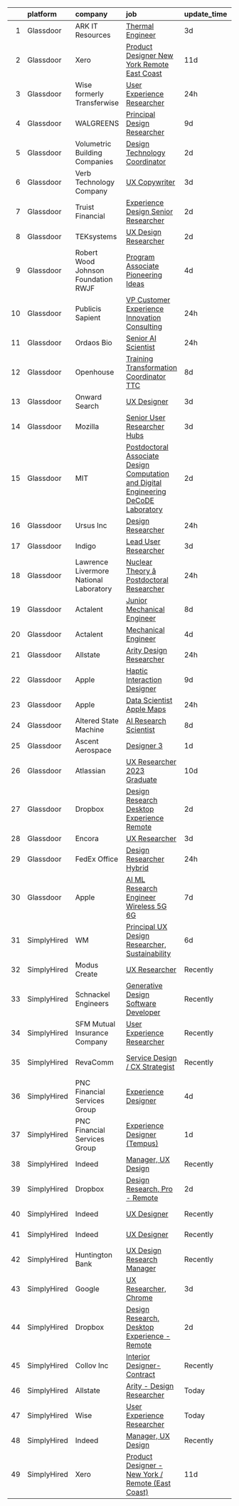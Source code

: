 

|    | platform    | company                                | job                                                                                                                                                                                                                                                                                                                                                                                                                                                                                                                                                                                                                                                                                                                                                                                                                                                                                                                                                                                                                                                                                                                                                                                                                                                                                                                                                                                        | update_time   | location                   |
|---:|:------------|:---------------------------------------|:-------------------------------------------------------------------------------------------------------------------------------------------------------------------------------------------------------------------------------------------------------------------------------------------------------------------------------------------------------------------------------------------------------------------------------------------------------------------------------------------------------------------------------------------------------------------------------------------------------------------------------------------------------------------------------------------------------------------------------------------------------------------------------------------------------------------------------------------------------------------------------------------------------------------------------------------------------------------------------------------------------------------------------------------------------------------------------------------------------------------------------------------------------------------------------------------------------------------------------------------------------------------------------------------------------------------------------------------------------------------------------------------|:--------------|:---------------------------|
|  1 | Glassdoor   | ARK IT Resources                       | [Thermal Engineer](https://www.glassdoor.com/partner/jobListing.htm?pos=129&ao=1136043&s=58&guid=000001834a4084278ee433a41eb75131&src=GD_JOB_AD&t=SR&vt=w&ea=1&cs=1_281e1db3&cb=1663398086029&jobListingId=1008136899198&jrtk=3-0-1gd54112mjflc801-1gd541134k6fc800-a22e389eff749403-)                                                                                                                                                                                                                                                                                                                                                                                                                                                                                                                                                                                                                                                                                                                                                                                                                                                                                                                                                                                                                                                                                                     | 3d            | Menlo Park, CA             |
|  2 | Glassdoor   | Xero                                   | [Product Designer   New York   Remote  East Coast ](https://www.glassdoor.com/partner/jobListing.htm?pos=102&ao=1110586&s=58&guid=000001834a4084278ee433a41eb75131&src=GD_JOB_AD&t=SR&vt=w&cs=1_0c11850b&cb=1663398086024&jobListingId=1008119464057&cpc=C19BE7EA145E205E&jrtk=3-0-1gd54112mjflc801-1gd541134k6fc800-d42ffd1146131f09--6NYlbfkN0COvs0giDBQSZxCgxtGlP9F2rqb7f8qKMvTQKRfo9Z2aBBfdNwhT-PCbca6Tg6UbePLXSL2kZ8wB6QVlHX3jNKcLB3QdhbnaHtCR8dPv0f5XN7MxS1xg2rPm-swsPuD68rYGuZICUqkSSh1BmczAVfWYENYm4GY3NcwVq0TyWHY8ONw9rx7low6CFFsyZyTqD3aaqxgsjtyJfqFtPAv8GNN-Q-DvzmMI6mPU1zPUlWaWCgbWdsp7Ra_KcNr46wTrfnpP6A5SOqV-IDUxMPyu5GvMSjmYlAhQ4kSx2KEoC2LsnJfBMbROVaNP-UvFvCisBo6hDrHoDN5gr0vuN7CLd6T5WApt5uUtMd33pAm2XJ2CpcXRNiKM1dkNTmFqKvGqirL-8lwEkAEHn0fYvkQ5VLs5-fROsBbbacKs4aznB_eaniItw1EdC1p0TimbXM28rFhCk0PNaDSHr2110h5880AEaX3CM0EMrJWhc2KvBMVFRhNIBNAkZ2YnBZDxX2Cfi5wNC_XbirZdm0BWvRMVmDx56rWBnXU6l6zdcbFfjKbGYMjRDoO03KYecWIXUzKeUA%3D)                                                                                                                                                                                                                                                                                                                                                                                                                                      | 11d           | Remote                     |
|  3 | Glassdoor   | Wise formerly Transferwise             | [User Experience Researcher](https://www.glassdoor.com/partner/jobListing.htm?pos=126&ao=1136043&s=58&guid=000001834a4084278ee433a41eb75131&src=GD_JOB_AD&t=SR&vt=w&cs=1_84016a5c&cb=1663398086029&jobListingId=1008145016719&jrtk=3-0-1gd54112mjflc801-1gd541134k6fc800-961133dc9397dce1-)                                                                                                                                                                                                                                                                                                                                                                                                                                                                                                                                                                                                                                                                                                                                                                                                                                                                                                                                                                                                                                                                                                | 24h           | New York, NY               |
|  4 | Glassdoor   | WALGREENS                              | [Principal Design Researcher](https://www.glassdoor.com/partner/jobListing.htm?pos=109&ao=1110586&s=58&guid=000001834a4084278ee433a41eb75131&src=GD_JOB_AD&t=SR&vt=w&ea=1&cs=1_55f17b18&cb=1663398086025&jobListingId=1008123372215&cpc=47CFDC01B3F81FAC&jrtk=3-0-1gd54112mjflc801-1gd541134k6fc800-da1a050a4c0bfca3--6NYlbfkN0DjFJdVF8xT6Dx_Amb_qp16VFdGPom6iJ3DXC72xT6OlsDHd6dw58O5vXTq8utQTBupbXFjGdJH9UypqiefbqZa0WqoHxT1lx7rGDa65ZwZK99GDbL3QgPXv3GPrwAePYclNvAa9edU6328mt8w2gjxv-ih9RA1v8B5Ks58kxxzK2F0vKVqVK53TuwjVRcOaY2azucHb3yR0b2x0YjZRM2K4RCwXVeXW65PV9RBsMoXzJFbQeyQJg1kXR9T39Mwxam7NG916VdX5BfviJ-AsDYO63Y-brPqnqrCf6DgCNYhC6UENbr64ssldluV7jrnpCjxLgpSOy2_sDaHU6yuMsHr3NWK38X-A5BeMopZOojNHXCwC-TubD7fCSLrSOv14azUZVD0v729dTll1HIxiknFknX8mh8L8AV8-MRrQ5jGk0f3YK5h07CU5UtUGjbZsNQprRf0DOwj7JnKCl9wZ2t54U2WOy9Q7ONgRE1XWW6LoikSWHZSbVJjctexlYTCdDe3YFcm7bHamA%3D%3D)                                                                                                                                                                                                                                                                                                                                                                                                                                                                                                         | 9d            | Chicago, IL                |
|  5 | Glassdoor   | Volumetric Building Companies          | [Design Technology Coordinator](https://www.glassdoor.com/partner/jobListing.htm?pos=118&ao=1136043&s=58&guid=000001834a4084278ee433a41eb75131&src=GD_JOB_AD&t=SR&vt=w&cs=1_baa44130&cb=1663398086028&jobListingId=1008141032321&jrtk=3-0-1gd54112mjflc801-1gd541134k6fc800-304f48276ab81cfb-)                                                                                                                                                                                                                                                                                                                                                                                                                                                                                                                                                                                                                                                                                                                                                                                                                                                                                                                                                                                                                                                                                             | 2d            | Somerville, MA             |
|  6 | Glassdoor   | Verb Technology Company                | [UX Copywriter](https://www.glassdoor.com/partner/jobListing.htm?pos=113&ao=1136043&s=58&guid=000001834a4084278ee433a41eb75131&src=GD_JOB_AD&t=SR&vt=w&ea=1&cs=1_38013069&cb=1663398086025&jobListingId=1008137407953&jrtk=3-0-1gd54112mjflc801-1gd541134k6fc800-749aa47fff514b02-)                                                                                                                                                                                                                                                                                                                                                                                                                                                                                                                                                                                                                                                                                                                                                                                                                                                                                                                                                                                                                                                                                                        | 3d            | Remote                     |
|  7 | Glassdoor   | Truist Financial                       | [Experience Design Senior Researcher](https://www.glassdoor.com/partner/jobListing.htm?pos=119&ao=1136043&s=58&guid=000001834a4084278ee433a41eb75131&src=GD_JOB_AD&t=SR&vt=w&cs=1_1c857199&cb=1663398086028&jobListingId=1008138904753&jrtk=3-0-1gd54112mjflc801-1gd541134k6fc800-0977e23f2933df3e-)                                                                                                                                                                                                                                                                                                                                                                                                                                                                                                                                                                                                                                                                                                                                                                                                                                                                                                                                                                                                                                                                                       | 2d            | Atlanta, GA                |
|  8 | Glassdoor   | TEKsystems                             | [UX Design Researcher](https://www.glassdoor.com/partner/jobListing.htm?pos=105&ao=1110586&s=58&guid=000001834a4084278ee433a41eb75131&src=GD_JOB_AD&t=SR&vt=w&cs=1_7101f3b6&cb=1663398086024&jobListingId=1008139170499&cpc=2CAED5C921A5F994&jrtk=3-0-1gd54112mjflc801-1gd541134k6fc800-75228bd0f8383f41--6NYlbfkN0AuKz8EBO1xHDEL7V2YF9xF3dC_I9B9i-Zw2Jh8clPMK3KTieKealHQMRxLfyLBLKJ_aEawN_FtcgMaP4ZQRHA2lbBNhsjmobvHY-pf1HwCSfKCMOpUg9X-9hskFRVy_DTllsu8CsYZT_Eu0kI-xEIrbbIOaobzwqjVZzP1XA0BLCOJBtZZEDPgfTvvVoAzNjgFSvcpEd-x4PMfvYp0K0_MuN-GQQS-5mKDwJvuF8XZj3UHbr8ZghoSefyF0W5H8quqW4d1bRn-ERYQClESNGLqnilyCrM1mE77y5ruleA0cTNC5JFaWpJ8trmT6vVPsRmJPOg9KVpQ69QmEMPp1NeAHkXmdgNtOFz2YpwvlirVbLUJCzXFH2C_YTt-MbjvkDbucF6c2vrwmzZSTtu95f_C2F0RGGaHUdPvCpEHAb5AlLWMhtOHLhMIdvB71Ju_A2CRz0b63lcicn8O70-g1LY2m6dZPgeAz3NKT1QJNKnngna_AgAJOodb0cisUaUADut3tve3SUmaK_VwMcW7qMbJqVAuyomNLuOONPqZr-4MJrLURh0v4-Nbulm4jsuzafQKbYku46l0Ms15VXVqHoixzJ9-m_4RzQO3qSiGxzlGAZAXlRFpmyTrn6wSkYi1tCDtaynGn-DW1A3aKTHuY7qkloR2OWo273j1vm114qBJkTqYKdBecmnx4tbTBFqWCKeQ07yLxJemw1cuwSUztn_LrC6ynCr_77qvqTlnqIXforujqAX-hqiBivDnRdawAzmefUpMxFrRp0Kx3c8W6dcxq-pDb6FDUIRJgL0T_Y52Lg5sP5AjTRnX4KGdd-gUktinCjhccr7jbKgeHieJAx6p6bb48w7TO3pEBgYbt-1ckzlfeqOxx_NTjqoUw-XsdKs--I72fk5thQSeMMzxPaPvI5fCQfAwrrs%3D)                                                                                                   | 2d            | Chicago, IL                |
|  9 | Glassdoor   | Robert Wood Johnson Foundation  RWJF   | [Program Associate  Pioneering Ideas](https://www.glassdoor.com/partner/jobListing.htm?pos=120&ao=1136043&s=58&guid=000001834a4084278ee433a41eb75131&src=GD_JOB_AD&t=SR&vt=w&cs=1_88537872&cb=1663398086028&jobListingId=1008134469779&jrtk=3-0-1gd54112mjflc801-1gd541134k6fc800-e402da8564343e9a-)                                                                                                                                                                                                                                                                                                                                                                                                                                                                                                                                                                                                                                                                                                                                                                                                                                                                                                                                                                                                                                                                                       | 4d            | Princeton, NJ              |
| 10 | Glassdoor   | Publicis Sapient                       | [VP Customer Experience   Innovation Consulting](https://www.glassdoor.com/partner/jobListing.htm?pos=121&ao=1136043&s=58&guid=000001834a4084278ee433a41eb75131&src=GD_JOB_AD&t=SR&vt=w&cs=1_533dac1c&cb=1663398086028&jobListingId=1008146094158&jrtk=3-0-1gd54112mjflc801-1gd541134k6fc800-256a002319a241b9-)                                                                                                                                                                                                                                                                                                                                                                                                                                                                                                                                                                                                                                                                                                                                                                                                                                                                                                                                                                                                                                                                            | 24h           | New York, NY               |
| 11 | Glassdoor   | Ordaos Bio                             | [Senior AI Scientist](https://www.glassdoor.com/partner/jobListing.htm?pos=101&ao=1110586&s=58&guid=000001834a4084278ee433a41eb75131&src=GD_JOB_AD&t=SR&vt=w&cs=1_26cd275a&cb=1663398086024&jobListingId=1008145130935&cpc=56632219D727AB75&jrtk=3-0-1gd54112mjflc801-1gd541134k6fc800-f9f69a9a285cd6fe--6NYlbfkN0DG4ntHtB_rMsnfhgmnSvK2brktLme1L4SiDeJjQ-izrVOLqRJ5-yjEwoYGp-nj3bVmaw2G2hYiFHImvcdrvfK4O3teM45lFlCbPTTRaXiHURkw0_PJ2WiJRUuvEgk-dRxGbyY-IBCAaVk8LAtXP2E7IiLwkv5pTCqgR3h4gMlR6_MZ9mDaoY6P0BpM87U7bZ7rT-C4igytM_huWYFDcLY8KS0kBKu4Gn6Iyt37uLVmcq_tVxs_cyQ_OSgmy4Uy--vnE6Nt5-qDEwlz8jiy9eLFDfW2rdzXi5Ts5bbhQNLv5R_HkGXLXhGUTxVpSn5zkpf3YFw6zXNXAGeok0zunU2eAweFWV_NMQeayVEueTzdtXzYnY99bUzXJJ3JjJQSKJuaU6v1x7kWZpGylwfrsxksaun4WRkxJ1NrKHeesHn-tjzCHjxJALySnsUkeBLENniuG_XOYyhpgPXwOlAxYrC4JcJOxvgUdJO6KD5Y7O2QrRlaLYlhjnpTDZxlCbh6HveV80Atz1ZOurgv6sBw82I-vCaDyL0O32NEmPDRp1w-QuUy516oAwOq2b0Y6hnxpleXMS3-j3p-I_xREkxogy5CPZAqbwu76wE0BDg8AN5TwsyH_IGhiycSP6_kGrZW0mJK4_rIWURxdrIaJY-4Pza4L-MTwmppJ0ZRCM6WgXTYcY_YSP2x1G8vzhTmso29x1VX7UI1ZV0oVWrYqXVY7wEw18Lyf75KjKlmttxFPPeZm9g7wIGo60PE26HLabuDkn8Etj62Y-tVLnZn6rtqTwek5MKiEOKz6MxHVBmv1vQfGQPlutqoFQdmUJW1zcv0VDOzxVa9cfFioem4duHQrW4LvqU1ycupLMdsLZLC4sH3M1afhrgNu6a2gmivJjkUaoy7E8i3x0KHdmYY3m7WoZzIsoW_wIJU7HBm3Eikgf6t5CopS00kQ43_i1ghZbGuPb27V5La0mBQEiIHNRENxEjTIGEGZlaYtBTIjnQkTk3Cf0qoN6IANnqo)                  | 24h           | New York, NY               |
| 12 | Glassdoor   | Openhouse                              | [Training   Transformation Coordinator  TTC ](https://www.glassdoor.com/partner/jobListing.htm?pos=122&ao=1136043&s=58&guid=000001834a4084278ee433a41eb75131&src=GD_JOB_AD&t=SR&vt=w&ea=1&cs=1_2cf03f9c&cb=1663398086029&jobListingId=1008127154628&jrtk=3-0-1gd54112mjflc801-1gd541134k6fc800-72c449b57a4fb2a9-)                                                                                                                                                                                                                                                                                                                                                                                                                                                                                                                                                                                                                                                                                                                                                                                                                                                                                                                                                                                                                                                                          | 8d            | Remote                     |
| 13 | Glassdoor   | Onward Search                          | [UX Designer](https://www.glassdoor.com/partner/jobListing.htm?pos=104&ao=1110586&s=58&guid=000001834a4084278ee433a41eb75131&src=GD_JOB_AD&t=SR&vt=w&cs=1_8504a3ac&cb=1663398086024&jobListingId=1008136559863&cpc=5E31031E1AFF45A7&jrtk=3-0-1gd54112mjflc801-1gd541134k6fc800-d6b1615ea4f0fd8c--6NYlbfkN0B7YoEZZ2QAGDyEGGmBPAUWSHc1Mt3sMCn9FehKcWA3w0jw7EbYYLNYdQbp0yVH2ft171ewkQnhphDIuRz7jdgfyyJKsov_anjcPfv4lZVzjGarJ4lfk3PUQekq5k8mgCwOl4hJYVUfowdmbTBrre8fI3vpTlvldisYPPXeGxpXi86LqsaDUWrlHsBVQsIAVk9mFX1Z5Y5EED-gpaIlXvn7biriodmpVvf8JPGFNWO3A4DWnAHZ2BqvkvoSQqE6kSptV99lhQHK2l1w8ZFkljVMWMujDUkM79VEAJyG5QKWWodxObrDb2Dc7KkpHOkMxQzjbosD2Vm_dlLPNeDFjOA7wRe-TMzU-VQslyPiMlFaUdrvdwAb5Yv6XhK9n6NyVq7_gFEs-Gt6sfIM8ULjnbxWZwakzxejsNuRXNJ3DtiX2WJNXq3GKxYvtZ1VpE13nzNT6hHp_Is-8QRHsqxA4rC4gxEl43bk-Ys2nsBPQSzS2-nii3cOA4Mp_WH121C29kMFC4MLqh-SUaNjUnowY4CoL066-sZp1rjH2zuyf7myHWNn1U5MhU6MUJGx4bEE1MG7QI1QqcMc-3ie-pnIVj8Ga35eYczqj3C7zskXaxQtsrE5dLs5nDvtKtoYhNgPUJBtNbYxvGoXyWx3ZwP366WsfpdAnqUPOVL5fPDURCi9etRd0yKf3t5UxmCHXaB0BEkVOK53skyVWvNrSBly0JmvraUW5IMFk5ntPM5M0w1gt7Kga8bSvf5qalPu4dOzHMWn2U1X5Z5GruaXtRCyH9awevzpQ2MmWa6Ks40R5sYM0qHbBX7ZRMypuDNHFAp6AHaLMgWk6ajR3Mk52qZc9FuNHgg2kcKa1sh74aEIHiy8V4T2Lx2U8Dfz4ktp8uhC4pSSSqk3mJD48vs73RpjFH0PQYynG0-wfe5kAfUQ87FHJSWyri-4WDPJeM3wj_l0wO2xuN5pnOSy6xT0DgDXBQyne8MgcpyBEpxiAddjkb-nOg%3D%3D)                              | 3d            | Brooklyn, NY               |
| 14 | Glassdoor   | Mozilla                                | [Senior User Researcher  Hubs](https://www.glassdoor.com/partner/jobListing.htm?pos=125&ao=1136043&s=58&guid=000001834a4084278ee433a41eb75131&src=GD_JOB_AD&t=SR&vt=w&ea=1&cs=1_0acb8d15&cb=1663398086029&jobListingId=1008137678434&jrtk=3-0-1gd54112mjflc801-1gd541134k6fc800-d5bfe251643c9646-)                                                                                                                                                                                                                                                                                                                                                                                                                                                                                                                                                                                                                                                                                                                                                                                                                                                                                                                                                                                                                                                                                         | 3d            | San Francisco, CA          |
| 15 | Glassdoor   | MIT                                    | [Postdoctoral Associate  Design Computation and Digital Engineering  DeCoDE  Laboratory](https://www.glassdoor.com/partner/jobListing.htm?pos=115&ao=1136043&s=58&guid=000001834a4084278ee433a41eb75131&src=GD_JOB_AD&t=SR&vt=w&cs=1_e2814c35&cb=1663398086025&jobListingId=1008139733495&jrtk=3-0-1gd54112mjflc801-1gd541134k6fc800-872bbfa65e5cee0e-)                                                                                                                                                                                                                                                                                                                                                                                                                                                                                                                                                                                                                                                                                                                                                                                                                                                                                                                                                                                                                                    | 2d            | Cambridge, MA              |
| 16 | Glassdoor   | Ursus  Inc                             | [Design Researcher](https://www.glassdoor.com/partner/jobListing.htm?pos=106&ao=1110586&s=58&guid=000001834a4084278ee433a41eb75131&src=GD_JOB_AD&t=SR&vt=w&ea=1&cs=1_71cc7950&cb=1663398086025&jobListingId=1008145323757&cpc=FB7E4A1762AE5BEC&jrtk=3-0-1gd54112mjflc801-1gd541134k6fc800-124191a4bc2e22c3--6NYlbfkN0CT8vBT9H5mqECx2dfLV_FONLPDKpIRssxVwtj05Tmm4rA5I0VNOPdM1oYsK66ov5pKaRZHS1cXnmt99SNi2Zh3Rf8J2yGgf5Yv6G2zQuG0lh2BpTC3mQGZIuVnnG5wlI-hp5XujGu_NoROBKdy0er7LHUB-o6Z-OEUXmNhDMqLA-Vi363VCRQp_vmDsGa4Mat4wpcE9wxyMrg4sxcyhrHRPDkylAEbQ2h8ZlVoOL4YPewsHt1-hXdIjIIk78IUVgWBzNT-rxHDzKTP5WOVqAdkkSJ0jelLRxKRjJ6NYys_aHwsv2qBj8_7lO03XjiVS_L8otTdnOC9IzyxsCEQqyW3oHbm7R3miqqkQwpx6i0tUSstUDaB6qnEEfL1yypP9XvhEvUd0M9L1QDoLCpC8ENriH6rucjG9tiH87fyTfztAblewNxGo6bqUsE4b9JzQteXL3EkYwjCk6NnaoO1fqlX-TVEOJff9dz3ynJlQTfRppyMicJZtFjsxjQjHQxciDjWA3_1DQIzcFb1FsMmbirhm45D4oA8ZosaXIBaAP4FmgKAwAD_bvv4XvaLOecmkmp9AHxwq0IiGHRvA3dFXGx7LC1i5ZynRlQm5JOm98zxDjcLitpk7_mcAbXFrNi8LCXkWedp3R1WZCgzb9J0dq4eXtcTH1G6jHVrEDk9umTrs4SaUxVzQ14lNS1ZZ0_4OlczWLFZnE_5pUKS9FAz0pNSWNk7RB9FiNBNQM3LSHbiR8ALzjPdezScSgq-Nz18eI0q6E5LjSvZQQHpZBOpWzmn1qBf0BUyAL82-q1ELeSb8xZEhTphUUU3RjPvkoIfyvMJSI3W4ZBn6csK2n2Yj2WPRlA3AloGhGnif2JiVG12qE66M8Lm3ACGhiWnJbs8UvS_hOui-sf_aq_zcWy_4bC8LniTRLt6rK9Q5FRY91yST1PAb1ub_WNp0qPnrbdYsXsYOFFj0FuP2FalDQSvord_K_1VdqrIT_J1cGCkc4_UgwDft-x9DN5-g2zNkH-b2uw%3D) | 24h           | San Jose, CA               |
| 17 | Glassdoor   | Indigo                                 | [Lead User Researcher](https://www.glassdoor.com/partner/jobListing.htm?pos=123&ao=1136043&s=58&guid=000001834a4084278ee433a41eb75131&src=GD_JOB_AD&t=SR&vt=w&cs=1_145c318d&cb=1663398086029&jobListingId=1008137860295&jrtk=3-0-1gd54112mjflc801-1gd541134k6fc800-01d9b91b3b0b842d-)                                                                                                                                                                                                                                                                                                                                                                                                                                                                                                                                                                                                                                                                                                                                                                                                                                                                                                                                                                                                                                                                                                      | 3d            | Remote                     |
| 18 | Glassdoor   | Lawrence Livermore National Laboratory | [Nuclear Theory â   Postdoctoral Researcher](https://www.glassdoor.com/partner/jobListing.htm?pos=130&ao=1136043&s=58&guid=000001834a4084278ee433a41eb75131&src=GD_JOB_AD&t=SR&vt=w&cs=1_e9ec1a65&cb=1663398086030&jobListingId=1008145202785&jrtk=3-0-1gd54112mjflc801-1gd541134k6fc800-a2734025010ad236-)                                                                                                                                                                                                                                                                                                                                                                                                                                                                                                                                                                                                                                                                                                                                                                                                                                                                                                                                                                                                                                                                                | 24h           | Livermore, CA              |
| 19 | Glassdoor   | Actalent                               | [Junior Mechanical Engineer](https://www.glassdoor.com/partner/jobListing.htm?pos=110&ao=1110586&s=58&guid=000001834a4084278ee433a41eb75131&src=GD_JOB_AD&t=SR&vt=w&ea=1&cs=1_5555a031&cb=1663398086025&jobListingId=1008127139282&cpc=2CAED5C921A5F994&jrtk=3-0-1gd54112mjflc801-1gd541134k6fc800-9ae0dcd8d463372b--6NYlbfkN0ChYVx_I3yfZ_JDY3EFoivtqvi_stwnZ_kRt8Dowt_l_d1ydueao4NE-oUleRJ4yhhb39mHehtRHndohCyaOhg4280427keUE1_ZpeYPIHI534W6KDYMQAOdfsg9KN3-mFLPXe_iqaff-Q4F3tD3DuGMwPBQWq0rmd4OptedXNGpScra_6RWsT4HF7kTPKwCjQrgsrl0-rg2WU93EPmZuUVwXouvy0d834cIvPWP6t1iDF7e_AKsQEw9AVUHu_toskAl2PlCgdyK6rvAjXmbUeyK0vM4VWEdR1w3LWu1JhunQn1n9eiR6jTRQ8eMJFP308Uf7kiALeYsC4HM7eNSg1SVA5Z8sQdI9uNqAakOcW6Df_4KqavmTtKbWA2E1v_g-1WwSJWFeHEk49Z1rr3_3Abs3sqkbZJVjNJwglIejKcGtuavN3xcc7d_CM_I7V6YW28oBonmDFD2AG_GrJLDqjWoqdL0bo2dpZ7IGQaGZ1wMfjZr9Mk-HGF7D7OKaD2UmL-qiQTL-TGg2waCNUfQYGvbSqIXekHEe67-XFC2V1Pryx5mJjP5cxQYmBySOCK8xh61zVK0WD0MMtyDPIkwAgAZsWmvVx7yg0yLhUqi2Ygjxngo9ezag8-qYwpn48aYwvP8KCjhA5GuL4UxgaQ8egHumG_n6tlTeNQEp-lLApDku7c-qZcKX15PBUiSoLaRHWmmMbZohB5yDmd_9FYUBruKk881BuJA4nm_R9VsNcnjS3heSEcffCDMpH9M91OhKcaAd5Hsq0Fb257MQIHFSdKdPLO23FA-LizJ_zTdrkDGy8EVWIXF64jiS3xrWTGupaYBTI5rUS01fHyp1zaW2_Tt5HphgZtll8LcXwIZamBzB0W1ssKrCCV5oSB6BLAwKXcFaVxNzvjZnuUf65K7TlpNP77vR5LNt7ouSCRWMR_0aE2m8pl0le6HLeq_zt8pDiioBAVAZI6qjcmsM5Pqh3k)                                      | 8d            | Hyattsville, MD            |
| 20 | Glassdoor   | Actalent                               | [Mechanical Engineer](https://www.glassdoor.com/partner/jobListing.htm?pos=112&ao=1110586&s=58&guid=000001834a4084278ee433a41eb75131&src=GD_JOB_AD&t=SR&vt=w&ea=1&cs=1_3985eeea&cb=1663398086025&jobListingId=1008134974278&cpc=9908D8D4413DBB8A&jrtk=3-0-1gd54112mjflc801-1gd541134k6fc800-a41a2a09e7ee9863--6NYlbfkN0ChYVx_I3yfZ_JDY3EFoivtqvi_stwnZ_kRt8Dowt_l_d1ydueao4NE-oUleRJ4yhhNyDAQM8zxtsu2sJnXCSKwaOL1JDzutMNz7oNwtIRIlYrD7WCj09pygk8fr46RRWkgj-fWXrFuHeleropOJrm8NONiBDVed7mT-6nH9KtLXNmu6SDjUVHUggfX5k2xcJacLCV_ops1TNIewiHNbTlx3vL7t_E7ux2Q2wsKZgy2hKWbYUgnXmbPT6meHuA7b8Y8wrWUQ9uVTRMXCgqXvz3wNr8WQxLb2Asei_jkou-yjcIY3iWRslHVfO8Ca1W1UgU4jPEfw7MydTLQaGrfePuRPqCCbzBqGHwuPLAVpifaneu1FYZdAHtz7RFNlAcnD4TaEf9T3D4XH8q3WGxriMX064Nxwuz7AIYHtuGmlM3-te6qStwWVOB_l4xPazb-K0Uohc5ow6oAbVN7X5veFkBA3pXypYHdQkY3EQn9JQaOdYDfCUcY8bNuXzEPSgX6m9vLFVvobxgDKlZGR-_zxP0F1y-5BD8g87rAs20Wflnnn6oEIdexQveREc-TqHPpGG0LNrezbVX4laL5wcbCOUbS29E_kMl6WxBxKAb7DAVKo_o-3gqvhdS1UPG_p_G_P5AfA-dJfb5f1WUHm6P6qNjq_uWjwKKY9qFt-0RbeeOkD2vjtpx0HHdZl4FrMq2p_qSahHwcad1mWC29PB4EptZ8q_d28SEwGDvp4lxyuZBlj9_L_lXKp_HYG_LXG0lRNpIscAC72lJaVsGkMTcmKNcu2sBLfQG470dKv8C7vUt7u-uGJzlDC_u7Ue_HGcwF7dNiWaeL6_NcF0GnAjkVxk0rgNzTIiBrVp7xDk3gyGI-kRutWR0StVqF4uBtiVGexVpqC0JAUvDtymxtcaKT6Q4d_MqDgQ1Kxx5sh8CU30hLfZEjDIapLdOpUD-bVyh25D3V6elV_ngMWZfm-gbtGgW0)                                             | 4d            | Hyattsville, MD            |
| 21 | Glassdoor   | Allstate                               | [Arity   Design Researcher](https://www.glassdoor.com/partner/jobListing.htm?pos=111&ao=1136043&s=58&guid=000001834a4084278ee433a41eb75131&src=GD_JOB_AD&t=SR&vt=w&cs=1_627e0f42&cb=1663398086025&jobListingId=1008145946091&jrtk=3-0-1gd54112mjflc801-1gd541134k6fc800-b581f68e2dc763a4-)                                                                                                                                                                                                                                                                                                                                                                                                                                                                                                                                                                                                                                                                                                                                                                                                                                                                                                                                                                                                                                                                                                 | 24h           | Remote                     |
| 22 | Glassdoor   | Apple                                  | [Haptic Interaction Designer](https://www.glassdoor.com/partner/jobListing.htm?pos=124&ao=1136043&s=58&guid=000001834a4084278ee433a41eb75131&src=GD_JOB_AD&t=SR&vt=w&cs=1_0b3cc419&cb=1663398086029&jobListingId=1008124951425&jrtk=3-0-1gd54112mjflc801-1gd541134k6fc800-f09153b84c107bae-)                                                                                                                                                                                                                                                                                                                                                                                                                                                                                                                                                                                                                                                                                                                                                                                                                                                                                                                                                                                                                                                                                               | 9d            | Cupertino, CA              |
| 23 | Glassdoor   | Apple                                  | [Data Scientist   Apple Maps](https://www.glassdoor.com/partner/jobListing.htm?pos=107&ao=1110586&s=58&guid=000001834a4084278ee433a41eb75131&src=GD_JOB_AD&t=SR&vt=w&cs=1_d5386f2f&cb=1663398086024&jobListingId=1008145302358&cpc=3BA4CE39D5B5DEF5&jrtk=3-0-1gd54112mjflc801-1gd541134k6fc800-0edb4f325c20fbbb--6NYlbfkN0BvKrLyj5gPmtZO9T8euul8TCxuuKNOtzRJOomxnwSEodTz2Bc-sPZl1dBMH13w-jN25_zKR26i_ScnU-hL5QL0uM_AJ263_cQrgTBZUk1EA3aUL3GItZEKI_2l5XjwCm4aZpsHfOkFnizxudU6rhnYRX73zMwcUORvgAS5MhGj4mWAinxAY_kaBi8D6iJqHT46OwGwi1qfyJmL2-0mI_5W_am9sUKvsP_lfeRUUpYCGV9LYeDJEZJ3NO3fqpVPuq6xCS008zxT4U4pQAwv7_hQ-NVs_2AKe1SQuIykgOucOurO3FgM-eSxng_ZjP4yV3efLM0iQD_bbiGONzbbib-ODXXO7Q2G-InkMCluwouqBE83mIJUu9M4BcwULcSqef3TcwVM7krK32w3NOncFk6LuA74o-1d0ec6dQJZUnRR4rIUuBhdOtn4yKfkXRJdhaXGhZ82tnbToRTIvU6N1E_siYsRGinWRNg9uVF_NcE6apLohjj26dD5-Q2JQ04zwaxwpPuTDqbXr3HtLJquL1k_sUpwCJmuiUcmCVNn2hXHnUv5kQOKBryw82h5gHwn8y67UHvOIA8SrescydMyXasyjErq7gV9U9JXaIEuln_McfslXJacyvzkjXBYUHAUazPb80FngYyTMChtC8sMJ6Lzoi5GCtIVLEaBRfkRPhB4KI7LqHblGHUkh-m1ZcSUmavLPqOJi5jhOyl84MDdSRqMnn5WkhOWWM0XnnlTThAHow_xNaDl38Hs80boChY-znoRGNeDWTwIG1UhygTdT9QDLzMqmTaqTdFJZqCYWr6xlWr9GY3S4y2qGKtGM-yTX-CKguV_liGX9KvRww8H1zSDInwDp44hOPaZErbLwZsFvWmNt7UdsGwRtuRSPSjLJBiJkY5OGDFY9ksi1bMIf_EHj5KRU4Dm2AnPsNEoVWlnmOHd3osAwR0qAGAfChupxqcDeby7KQ3kWw%3D%3D)                                              | 24h           | Seattle, WA                |
| 24 | Glassdoor   | Altered State Machine                  | [AI Research Scientist](https://www.glassdoor.com/partner/jobListing.htm?pos=116&ao=1136043&s=58&guid=000001834a4084278ee433a41eb75131&src=GD_JOB_AD&t=SR&vt=w&ea=1&cs=1_3cf8c686&cb=1663398086026&jobListingId=1008125166126&jrtk=3-0-1gd54112mjflc801-1gd541134k6fc800-6cd77f7c599cb503-)                                                                                                                                                                                                                                                                                                                                                                                                                                                                                                                                                                                                                                                                                                                                                                                                                                                                                                                                                                                                                                                                                                | 8d            | Remote                     |
| 25 | Glassdoor   | Ascent Aerospace                       | [Designer 3](https://www.glassdoor.com/partner/jobListing.htm?pos=127&ao=1136043&s=58&guid=000001834a4084278ee433a41eb75131&src=GD_JOB_AD&t=SR&vt=w&cs=1_9a420d83&cb=1663398086029&jobListingId=1008143353074&jrtk=3-0-1gd54112mjflc801-1gd541134k6fc800-4065a33b84859405-)                                                                                                                                                                                                                                                                                                                                                                                                                                                                                                                                                                                                                                                                                                                                                                                                                                                                                                                                                                                                                                                                                                                | 1d            | Santa Ana, CA              |
| 26 | Glassdoor   | Atlassian                              | [UX Researcher  2023 Graduate](https://www.glassdoor.com/partner/jobListing.htm?pos=114&ao=1136043&s=58&guid=000001834a4084278ee433a41eb75131&src=GD_JOB_AD&t=SR&vt=w&cs=1_5b4ddd7c&cb=1663398086025&jobListingId=1008120946004&jrtk=3-0-1gd54112mjflc801-1gd541134k6fc800-1a11130b12e4c42b-)                                                                                                                                                                                                                                                                                                                                                                                                                                                                                                                                                                                                                                                                                                                                                                                                                                                                                                                                                                                                                                                                                              | 10d           | Mountain View, CA          |
| 27 | Glassdoor   | Dropbox                                | [Design Research  Desktop Experience   Remote](https://www.glassdoor.com/partner/jobListing.htm?pos=103&ao=1110586&s=58&guid=000001834a4084278ee433a41eb75131&src=GD_JOB_AD&t=SR&vt=w&cs=1_f2dc8f1b&cb=1663398086024&jobListingId=1008138820281&cpc=8795CF9063CD573D&jrtk=3-0-1gd54112mjflc801-1gd541134k6fc800-92dfd0fa83306b20--6NYlbfkN0BXuQyu8a89IGjYOqzws6EwobUQWMJj07p0mQmaAEzBiv5YTpqbp9_Y159vwZbfZwnnm9NsnFPgSKxAw3h2A_jojzvqetGszXBujjJjDC0pzHCYAOnWcivn3u7OZ4BXWFQhn7R7-QPP32QAf-x6FWziIleLKwD3ux4yPc3PrX_BSXP5_TzR015Buq4e_fyrt2it-Oww2lE4SJlPxZtv3s44Q67TzVstpQWIEBICukXD7d3YMOZ2g_fy7FlSyamZArp2tU2g4QfWIyuM470yM4FGPtdvUFbC5gqaD9QKQSiA5tT0O3jGX9Hfn2siugpcwHDo0mjrGLMrtigciDgJn-WKakCa3OHqUaa9ZSXYzkia0N2GDU5LcuvU95SLVK_dycsLuiiB-Ryv9jEXHm3GQQyeZigbzJ5E74LM4MBSpNoBXeKVdjI6AL7jPBz19CJjYjX4V_o7DXV-yEHuSL2yU2-sWARjINZMnQd6AouyYe-F57vyak7dI3Yw5J0CGDlhzBt8KF2RmQV9u9avR1CxVLiwcQUamJSks8EhrjsGDapx2gFSUjU8h0DSiTsEN6GUCk60IsOzMqhiga3yzrC-HYLV_VQcPDOX3b5atFj1VB0GI6UFZgLc2SIgZZdnpbWfzdt6uag339sIuCEH_WKUxHvck7y-xuEzHlfDmQso5yW-_UPBWfJ8rI4mpc_HOBjUPzTr9ABnaf4KtTG4CV1ts8M9tB-3MEN5x5XTV3d_JvTmyg%3D%3D)                                                                                                                                                                                                                                                             | 2d            | New York, NY               |
| 28 | Glassdoor   | Encora                                 | [UX Researcher](https://www.glassdoor.com/partner/jobListing.htm?pos=128&ao=1136043&s=58&guid=000001834a4084278ee433a41eb75131&src=GD_JOB_AD&t=SR&vt=w&ea=1&cs=1_2fe6dfd7&cb=1663398086029&jobListingId=1008137262775&jrtk=3-0-1gd54112mjflc801-1gd541134k6fc800-1d47222d3e13aef9-)                                                                                                                                                                                                                                                                                                                                                                                                                                                                                                                                                                                                                                                                                                                                                                                                                                                                                                                                                                                                                                                                                                        | 3d            | Dallas, TX                 |
| 29 | Glassdoor   | FedEx Office                           | [Design Researcher   Hybrid](https://www.glassdoor.com/partner/jobListing.htm?pos=117&ao=1136043&s=58&guid=000001834a4084278ee433a41eb75131&src=GD_JOB_AD&t=SR&vt=w&cs=1_d0e30b9a&cb=1663398086028&jobListingId=1008145328391&jrtk=3-0-1gd54112mjflc801-1gd541134k6fc800-bbcfbc1c05b59df7-)                                                                                                                                                                                                                                                                                                                                                                                                                                                                                                                                                                                                                                                                                                                                                                                                                                                                                                                                                                                                                                                                                                | 24h           | Plano, TX                  |
| 30 | Glassdoor   | Apple                                  | [AI ML Research Engineer   Wireless 5G 6G](https://www.glassdoor.com/partner/jobListing.htm?pos=108&ao=1110586&s=58&guid=000001834a4084278ee433a41eb75131&src=GD_JOB_AD&t=SR&vt=w&cs=1_2bed5e05&cb=1663398086025&jobListingId=1008128287837&cpc=8795CF9063CD573D&jrtk=3-0-1gd54112mjflc801-1gd541134k6fc800-1b3e43e32223f8ff--6NYlbfkN0BvKrLyj5gPmtZO9T8euul8TCxuuKNOtzRJOomxnwSEodTz2Bc-sPZl8WPllYOnI2i68_LCLaxm99OMVn93aZ5QHMFERP7L4KZeGzKfwLxS3YgW0mxDro-yHn6JW1CyxHHlh9kuppq4o4Hklx9PCCrGkdpaICdlOGP8PiKeS4i1acZVcAYXbazvqP122Zcf31khxV3foM37x0x9UryMCNRnNaFeQuRIAGvB3e9V17Nj2iDazUxm3H3e9GyxLZklJl95n6RGZOBoQPamC1Rb7kuEM2fjiA_DrdV93Sh2_O8MuYoVywIwooKPZmMruf7yNEQbUA6Rqd0E12NbZbt5q-NCLtbUX8ipc_iCkRX9sJ1yXOzsppWI7b2QkNPXW71j0dP2NgZARPBv6vmFx-AwHE0ZCctKlkmt0T492_ZJ4uXA9ua1zEU4GjaLrBCrvPdLOzBcIjtSEpKm2SppofOBG8gdeWKQwyWX4KJ7ZFNwp8V09pTNMKOlYOED3gFFRfFecZfuKt9wfbgqzkMhKIStANRI2gUJfBdZHmDmsiSOYndMUft3KX9r0HqCq-LEkSYkraz1r-XhA98cmYwRAzQCzplmTgcZ6Q4A1H1Tbe8DD-9qeB5zS93ExXuWAzOJy4YbRVd6P38LwUqDSOsfUYL3CfncMBek4dNexNiY2CUjtd4s5p8L5pC7FbT3_GO0CCH9exSUOydQBzTwW5Qjf6Nzy5LtMGJRuqiW-TTEi-jrL9zV0EVMRKQ-N753Xq9hD_TIMbF3XfBQvX_g_WtV5f2r-RpMCJuMFSBejCWduAj67vwU7MUcIxT5Vu87toLsD_6JUGbp8NsVZ7uFPXpwWa8lmwmIihqZzJeR-SOGDU68ttAwXBEdRIrtE9uQLF3iPv22byGCq424jaDe33x74yRoHHPXnyVvbMRpKcXvaEENXhZTbq2O5rjlyUKI9oHY7xT_F1oP-SxfsDQeuJ00vKK-M3RHc5QsWuxmS-w%3D)               | 7d            | San Diego, CA              |
| 31 | SimplyHired | WM                                     | [Principal UX Design Researcher, Sustainability](https://www.simplyhired.com/job/tsi27qoV45DzdVhtZxp7Lf-v9NL--v1xCuylSEaiZbBIDyag6swcEA?q=generative+design)                                                                                                                                                                                                                                                                                                                                                                                                                                                                                                                                                                                                                                                                                                                                                                                                                                                                                                                                                                                                                                                                                                                                                                                                                               | 6d            | United States              |
| 32 | SimplyHired | Modus Create                           | [UX Researcher](https://www.simplyhired.com/job/BJb4hvBl4sTeHI9C2uhHGJ37By7YOgalfbeiI8ZZxu0pOdKod3yYmw?q=generative+design)                                                                                                                                                                                                                                                                                                                                                                                                                                                                                                                                                                                                                                                                                                                                                                                                                                                                                                                                                                                                                                                                                                                                                                                                                                                                | Recently      | Boston, MA                 |
| 33 | SimplyHired | Schnackel Engineers                    | [Generative Design Software Developer](https://www.simplyhired.com/job/KE0-EPFCtTp8eniWTTdVA6iqehRWfXqNBvdE0wHECgCONieSBqtj5A?q=generative+design)                                                                                                                                                                                                                                                                                                                                                                                                                                                                                                                                                                                                                                                                                                                                                                                                                                                                                                                                                                                                                                                                                                                                                                                                                                         | Recently      | Omaha, NE                  |
| 34 | SimplyHired | SFM Mutual Insurance Company           | [User Experience Researcher](https://www.simplyhired.com/job/q7YkSDr49eIMyGsjnEsWzQDcdRzh4LJi6vHhnUzHogohwIPFoCfm4w?q=generative+design)                                                                                                                                                                                                                                                                                                                                                                                                                                                                                                                                                                                                                                                                                                                                                                                                                                                                                                                                                                                                                                                                                                                                                                                                                                                   | Recently      | Bloomington, MN            |
| 35 | SimplyHired | RevaComm                               | [Service Design / CX Strategist](https://www.simplyhired.com/job/JFx93jb7ejW0D4s1PvmmKz0ujgS1vMc_DHoeErLX3j1hPsJ7_3-6oA?q=generative+design)                                                                                                                                                                                                                                                                                                                                                                                                                                                                                                                                                                                                                                                                                                                                                                                                                                                                                                                                                                                                                                                                                                                                                                                                                                               | Recently      | San Francisco Bay Area, CA |
| 36 | SimplyHired | PNC Financial Services Group           | [Experience Designer](https://www.simplyhired.com/job/TI9h4GjAPMX4IV0AUV3d4jo4CsnONkIMs8m1n-EgNeLC-N7u4Y0ysQ?q=generative+design)                                                                                                                                                                                                                                                                                                                                                                                                                                                                                                                                                                                                                                                                                                                                                                                                                                                                                                                                                                                                                                                                                                                                                                                                                                                          | 4d            | Pittsburgh, PA +1 location |
| 37 | SimplyHired | PNC Financial Services Group           | [Experience Designer (Tempus)](https://www.simplyhired.com/job/C5KOsx8DVGMfHPTGM1H3uYNoRmvDa_GSnIp_u0WYhQgL5MfqiohCbw?q=generative+design)                                                                                                                                                                                                                                                                                                                                                                                                                                                                                                                                                                                                                                                                                                                                                                                                                                                                                                                                                                                                                                                                                                                                                                                                                                                 | 1d            | Auburn, IN                 |
| 38 | SimplyHired | Indeed                                 | [Manager, UX Design](https://www.simplyhired.com/job/Bq589sK4IRMfwF5-KARscZ6LsNo2I05ZrwbHgWV1WMmQn8wB-Cg3yw?q=generative+design)                                                                                                                                                                                                                                                                                                                                                                                                                                                                                                                                                                                                                                                                                                                                                                                                                                                                                                                                                                                                                                                                                                                                                                                                                                                           | Recently      | United States              |
| 39 | SimplyHired | Dropbox                                | [Design Research, Pro - Remote](https://www.simplyhired.com/job/HUeD521hBwVLWA5fSR3HD2jHbIfqnV52T44vAXb7wZ4lL1BiPEYJZA?q=generative+design)                                                                                                                                                                                                                                                                                                                                                                                                                                                                                                                                                                                                                                                                                                                                                                                                                                                                                                                                                                                                                                                                                                                                                                                                                                                | 2d            | New York, NY               |
| 40 | SimplyHired | Indeed                                 | [UX Designer](https://www.simplyhired.com/job/URziMhrNTaKa1PLKfIfrhF-GuRmaj4gn2FhVHZfhBU3tWsV0R0J4dw?q=generative+design)                                                                                                                                                                                                                                                                                                                                                                                                                                                                                                                                                                                                                                                                                                                                                                                                                                                                                                                                                                                                                                                                                                                                                                                                                                                                  | Recently      | United States              |
| 41 | SimplyHired | Indeed                                 | [UX Designer](https://www.simplyhired.com/job/URziMhrNTaKa1PLKfIfrhF-GuRmaj4gn2FhVHZfhBU3tWsV0R0J4dw?q=generative+design)                                                                                                                                                                                                                                                                                                                                                                                                                                                                                                                                                                                                                                                                                                                                                                                                                                                                                                                                                                                                                                                                                                                                                                                                                                                                  | Recently      | United States              |
| 42 | SimplyHired | Huntington Bank                        | [UX Design Research Manager](https://www.simplyhired.com/job/Wta7Xc8PZFZw4445n9pnf-5bqvZNCcoCoB4OdEkWNKCvJ3AnVLq3sg?q=generative+design)                                                                                                                                                                                                                                                                                                                                                                                                                                                                                                                                                                                                                                                                                                                                                                                                                                                                                                                                                                                                                                                                                                                                                                                                                                                   | Recently      | Pittsburgh, PA +1 location |
| 43 | SimplyHired | Google                                 | [UX Researcher, Chrome](https://www.simplyhired.com/job/jkjuSNPBosSz3ZbUAyFVbgU-LYaMBbH4ySTsLnOvYrZNrwmL5GnkfA?q=generative+design)                                                                                                                                                                                                                                                                                                                                                                                                                                                                                                                                                                                                                                                                                                                                                                                                                                                                                                                                                                                                                                                                                                                                                                                                                                                        | 3d            | Washington, DC             |
| 44 | SimplyHired | Dropbox                                | [Design Research, Desktop Experience - Remote](https://www.simplyhired.com/job/nwHYQHOveWMazQ7AntMJtXSljewq_jlrOvubB2htehVbW9iosBpy6g?q=generative+design)                                                                                                                                                                                                                                                                                                                                                                                                                                                                                                                                                                                                                                                                                                                                                                                                                                                                                                                                                                                                                                                                                                                                                                                                                                 | 2d            | New York, NY               |
| 45 | SimplyHired | Collov Inc                             | [Interior Designer-Contract](https://www.simplyhired.com/job/BWulXfwm_DajYkRoVR_cHEZ0YAw0ZzUYn4k1ZR9ZbVk7SbJZhkaf0Q?q=generative+design)                                                                                                                                                                                                                                                                                                                                                                                                                                                                                                                                                                                                                                                                                                                                                                                                                                                                                                                                                                                                                                                                                                                                                                                                                                                   | Recently      | Remote                     |
| 46 | SimplyHired | Allstate                               | [Arity - Design Researcher](https://www.simplyhired.com/job/lb-8Ud7uppXwKCXYYlfcAwRmrxIrBsNyQ6YmvIpiomGYMbUQqptQww?q=generative+design)                                                                                                                                                                                                                                                                                                                                                                                                                                                                                                                                                                                                                                                                                                                                                                                                                                                                                                                                                                                                                                                                                                                                                                                                                                                    | Today         | Remote                     |
| 47 | SimplyHired | Wise                                   | [User Experience Researcher](https://www.simplyhired.com/job/NOSL5NLMwhlM0IrUHYV82oFI4-MKMINaSR7Ih9lXx9MXOYVnb1Uvzw?q=generative+design)                                                                                                                                                                                                                                                                                                                                                                                                                                                                                                                                                                                                                                                                                                                                                                                                                                                                                                                                                                                                                                                                                                                                                                                                                                                   | Today         | New York, NY               |
| 48 | SimplyHired | Indeed                                 | [Manager, UX Design](https://www.simplyhired.com/job/Bq589sK4IRMfwF5-KARscZ6LsNo2I05ZrwbHgWV1WMmQn8wB-Cg3yw?q=generative+design)                                                                                                                                                                                                                                                                                                                                                                                                                                                                                                                                                                                                                                                                                                                                                                                                                                                                                                                                                                                                                                                                                                                                                                                                                                                           | Recently      | United States              |
| 49 | SimplyHired | Xero                                   | [Product Designer - New York / Remote (East Coast)](https://www.simplyhired.com/job/Uve7sc1FrWS-FAPF8zVeCvmJntMIsHinLThLFFqIBH0h7xea4dfymQ?q=generative+design)                                                                                                                                                                                                                                                                                                                                                                                                                                                                                                                                                                                                                                                                                                                                                                                                                                                                                                                                                                                                                                                                                                                                                                                                                            | 11d           | Remote                     |